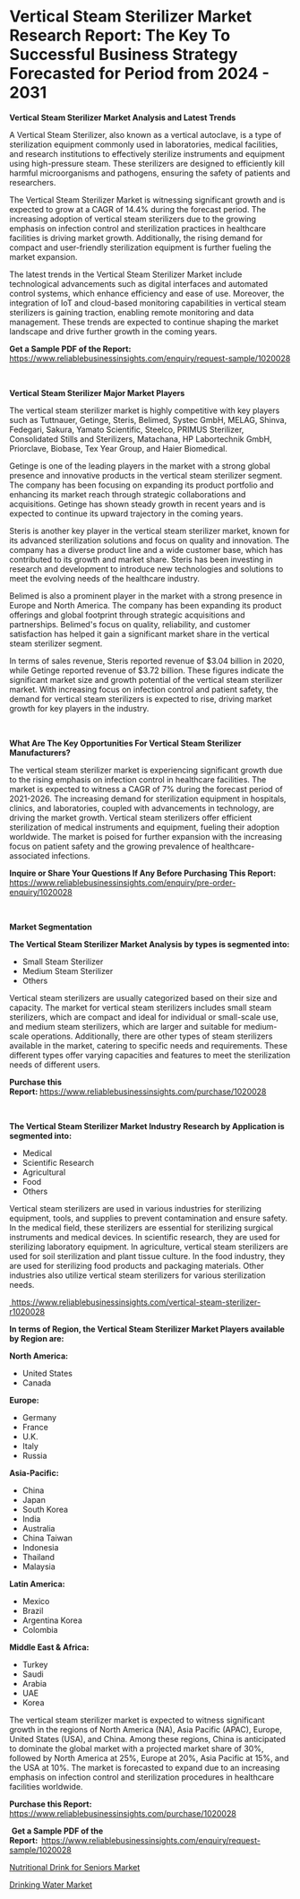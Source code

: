 <p><h1>Vertical Steam Sterilizer Market Research Report: The Key To Successful Business Strategy Forecasted for Period from 2024 - 2031</h1></p><p><strong>Vertical Steam Sterilizer Market Analysis and Latest Trends</strong></p>
<p><p>A Vertical Steam Sterilizer, also known as a vertical autoclave, is a type of sterilization equipment commonly used in laboratories, medical facilities, and research institutions to effectively sterilize instruments and equipment using high-pressure steam. These sterilizers are designed to efficiently kill harmful microorganisms and pathogens, ensuring the safety of patients and researchers.</p><p>The Vertical Steam Sterilizer Market is witnessing significant growth and is expected to grow at a CAGR of 14.4% during the forecast period. The increasing adoption of vertical steam sterilizers due to the growing emphasis on infection control and sterilization practices in healthcare facilities is driving market growth. Additionally, the rising demand for compact and user-friendly sterilization equipment is further fueling the market expansion.</p><p>The latest trends in the Vertical Steam Sterilizer Market include technological advancements such as digital interfaces and automated control systems, which enhance efficiency and ease of use. Moreover, the integration of IoT and cloud-based monitoring capabilities in vertical steam sterilizers is gaining traction, enabling remote monitoring and data management. These trends are expected to continue shaping the market landscape and drive further growth in the coming years.</p></p>
<p><strong>Get a Sample PDF of the Report:&nbsp;</strong> <a href="https://www.reliablebusinessinsights.com/enquiry/request-sample/1020028">https://www.reliablebusinessinsights.com/enquiry/request-sample/1020028</a></p>
<p>&nbsp;</p>
<p><strong>Vertical Steam Sterilizer Major Market Players</strong></p>
<p><p>The vertical steam sterilizer market is highly competitive with key players such as Tuttnauer, Getinge, Steris, Belimed, Systec GmbH, MELAG, Shinva, Fedegari, Sakura, Yamato Scientific, Steelco, PRIMUS Sterilizer, Consolidated Stills and Sterilizers, Matachana, HP Labortechnik GmbH, Priorclave, Biobase, Tex Year Group, and Haier Biomedical.</p><p>Getinge is one of the leading players in the market with a strong global presence and innovative products in the vertical steam sterilizer segment. The company has been focusing on expanding its product portfolio and enhancing its market reach through strategic collaborations and acquisitions. Getinge has shown steady growth in recent years and is expected to continue its upward trajectory in the coming years.</p><p>Steris is another key player in the vertical steam sterilizer market, known for its advanced sterilization solutions and focus on quality and innovation. The company has a diverse product line and a wide customer base, which has contributed to its growth and market share. Steris has been investing in research and development to introduce new technologies and solutions to meet the evolving needs of the healthcare industry.</p><p>Belimed is also a prominent player in the market with a strong presence in Europe and North America. The company has been expanding its product offerings and global footprint through strategic acquisitions and partnerships. Belimed's focus on quality, reliability, and customer satisfaction has helped it gain a significant market share in the vertical steam sterilizer segment.</p><p>In terms of sales revenue, Steris reported revenue of $3.04 billion in 2020, while Getinge reported revenue of $3.72 billion. These figures indicate the significant market size and growth potential of the vertical steam sterilizer market. With increasing focus on infection control and patient safety, the demand for vertical steam sterilizers is expected to rise, driving market growth for key players in the industry.</p></p>
<p>&nbsp;</p>
<p><strong>What Are The Key Opportunities For Vertical Steam Sterilizer Manufacturers?</strong></p>
<p><p>The vertical steam sterilizer market is experiencing significant growth due to the rising emphasis on infection control in healthcare facilities. The market is expected to witness a CAGR of 7% during the forecast period of 2021-2026. The increasing demand for sterilization equipment in hospitals, clinics, and laboratories, coupled with advancements in technology, are driving the market growth. Vertical steam sterilizers offer efficient sterilization of medical instruments and equipment, fueling their adoption worldwide. The market is poised for further expansion with the increasing focus on patient safety and the growing prevalence of healthcare-associated infections.</p></p>
<p><strong>Inquire or Share Your Questions If Any Before Purchasing This Report:</strong> <a href="https://www.reliablebusinessinsights.com/enquiry/pre-order-enquiry/1020028">https://www.reliablebusinessinsights.com/enquiry/pre-order-enquiry/1020028</a></p>
<p>&nbsp;</p>
<p><strong>Market Segmentation</strong></p>
<p><strong>The Vertical Steam Sterilizer Market Analysis by types is segmented into:</strong></p>
<p><ul><li>Small Steam Sterilizer</li><li>Medium Steam Sterilizer</li><li>Others</li></ul></p>
<p><p>Vertical steam sterilizers are usually categorized based on their size and capacity. The market for vertical steam sterilizers includes small steam sterilizers, which are compact and ideal for individual or small-scale use, and medium steam sterilizers, which are larger and suitable for medium-scale operations. Additionally, there are other types of steam sterilizers available in the market, catering to specific needs and requirements. These different types offer varying capacities and features to meet the sterilization needs of different users.</p></p>
<p><strong>Purchase this Report:&nbsp;</strong><a href="https://www.reliablebusinessinsights.com/purchase/1020028">https://www.reliablebusinessinsights.com/purchase/1020028</a></p>
<p>&nbsp;</p>
<p><strong>The Vertical Steam Sterilizer Market Industry Research by Application is segmented into:</strong></p>
<p><ul><li>Medical</li><li>Scientific Research</li><li>Agricultural</li><li>Food</li><li>Others</li></ul></p>
<p><p>Vertical steam sterilizers are used in various industries for sterilizing equipment, tools, and supplies to prevent contamination and ensure safety. In the medical field, these sterilizers are essential for sterilizing surgical instruments and medical devices. In scientific research, they are used for sterilizing laboratory equipment. In agriculture, vertical steam sterilizers are used for soil sterilization and plant tissue culture. In the food industry, they are used for sterilizing food products and packaging materials. Other industries also utilize vertical steam sterilizers for various sterilization needs.</p></p>
<p><a href="https://www.reliablebusinessinsights.com/vertical-steam-sterilizer-r1020028">&nbsp;https://www.reliablebusinessinsights.com/vertical-steam-sterilizer-r1020028</a></p>
<p><strong>In terms of Region, the Vertical Steam Sterilizer Market Players available by Region are:</strong></p>
<p>
    <p> <strong> North America: </strong>
        <ul>
            <li>United States</li>
            <li>Canada</li>
        </ul>
        </p> 
    <p> <strong> Europe: </strong>
        <ul>
            <li>Germany</li>
            <li>France</li>
            <li>U.K.</li>
            <li>Italy</li>
            <li>Russia</li>
        </ul>
        </p> 
    <p> <strong> Asia-Pacific: </strong>
        <ul>
            <li>China</li>
            <li>Japan</li>
            <li>South Korea</li>
            <li>India</li>
            <li>Australia</li>
            <li>China Taiwan</li>
            <li>Indonesia</li>
            <li>Thailand</li>
            <li>Malaysia</li>
        </ul>
        </p> 
    <p> <strong> Latin America: </strong>
        <ul>
            <li>Mexico</li>
            <li>Brazil</li>
            <li>Argentina Korea</li>
            <li>Colombia</li>
        </ul>
        </p> 
    <p> <strong> Middle East & Africa: </strong>
        <ul>
            <li>Turkey</li>
            <li>Saudi</li>
            <li>Arabia</li>
            <li>UAE</li>
            <li>Korea</li>
        </ul>
    </p>
    </p>
<p><p>The vertical steam sterilizer market is expected to witness significant growth in the regions of North America (NA), Asia Pacific (APAC), Europe, United States (USA), and China. Among these regions, China is anticipated to dominate the global market with a projected market share of 30%, followed by North America at 25%, Europe at 20%, Asia Pacific at 15%, and the USA at 10%. The market is forecasted to expand due to an increasing emphasis on infection control and sterilization procedures in healthcare facilities worldwide.</p></p>
<p><strong>Purchase this Report: </strong><a href="https://www.reliablebusinessinsights.com/purchase/1020028">https://www.reliablebusinessinsights.com/purchase/1020028</a></p>
<p>&nbsp;<strong>Get a Sample PDF of the Report:&nbsp;&nbsp;</strong><a href="https://www.reliablebusinessinsights.com/enquiry/request-sample/1020028">https://www.reliablebusinessinsights.com/enquiry/request-sample/1020028</a></p>
<p><strong></strong></p>
<p><p><a href="https://view.publitas.com/reportprime-1/nutritional-drink-for-seniors-market-report-by-product-type-capsule-tablet-liquid-other-end-use-food-beverages-health-care-products-other-and-region-2024-2031/">Nutritional Drink for Seniors Market</a></p><p><a href="https://github.com/ChiragRP21/Market-Research-Report-List-5/blob/main/drinking-water-market.md">Drinking Water Market</a></p></p>